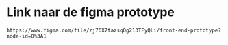 # Link naar de figma prototype

`https://www.figma.com/file/zj76X7tazsqQg213TFyQLi/front-end-prototype?node-id=0%3A1`